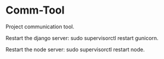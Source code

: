 # Comm-Tool
Project communication tool.

Restart the django server: sudo supervisorctl restart gunicorn.

Restart the node server: sudo supervisorctl restart node.
